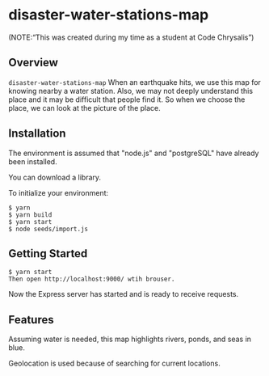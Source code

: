 # disaster-water-stations-map
 (NOTE:“This was created during my time as a student at Code Chrysalis”)

## Overview

`disaster-water-stations-map` 
 When an earthquake hits, we use this map for knowing nearby a water station. 
 Also, we may not deeply understand this place and it may be difficult that people find it.
 So when we choose the place, we can look at the picture of the place.


## Installation
The environment is assumed that "node.js" and "postgreSQL" have already been installed.

You can download a library.

To initialize your environment:

    $ yarn
    $ yarn build
    $ yarn start
    $ node seeds/import.js



## Getting Started

    $ yarn start
    Then open http://localhost:9000/ wtih brouser.

Now the Express server has started and is ready to receive requests.

## Features
Assuming water is needed, this map highlights rivers, ponds, and seas in blue.

Geolocation is used because of searching for current locations.